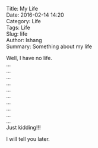 Title: My Life  
Date: 2016-02-14 14:20  
Category: Life  
Tags: Life  
Slug: life  
Author: lshang  
Summary: Something about my life  

Well, I have no life.    
...    
...    
...    
...    
...    
...    
...    
...    
...    
...    
Just kidding!!!  

I will tell you later.

